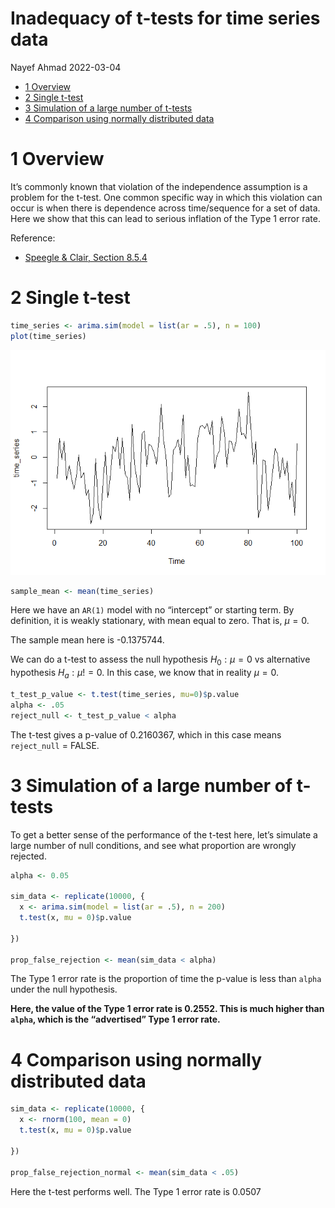 Inadequacy of t-tests for time series data
================
Nayef Ahmad
2022-03-04

-   [1 Overview](#overview)
-   [2 Single t-test](#single-t-test)
-   [3 Simulation of a large number of
    t-tests](#simulation-of-a-large-number-of-t-tests)
-   [4 Comparison using normally distributed
    data](#comparison-using-normally-distributed-data)

# 1 Overview

It’s commonly known that violation of the independence assumption is a
problem for the t-test. One common specific way in which this violation
can occur is when there is dependence across time/sequence for a set of
data. Here we show that this can lead to serious inflation of the Type 1
error rate.

Reference:

-   [Speegle & Clair, Section
    8.5.4](https://mathstat.slu.edu/~speegle/_book/HTCI.html)

# 2 Single t-test

``` r
time_series <- arima.sim(model = list(ar = .5), n = 100)
plot(time_series)
```

![](2022-03-04_inadequacy-of-t-tests-for-time-series-data_files/figure-gfm/unnamed-chunk-1-1.png)<!-- -->

``` r
sample_mean <- mean(time_series)
```

Here we have an `AR(1)` model with no “intercept” or starting term. By
definition, it is weakly stationary, with mean equal to zero. That is,
*μ* = 0.

The sample mean here is -0.1375744.

We can do a t-test to assess the null hypothesis
*H*<sub>0</sub> : *μ* = 0 vs alternative hypothesis
*H*<sub>*a*</sub> : *μ*! = 0. In this case, we know that in reality
*μ* = 0.

``` r
t_test_p_value <- t.test(time_series, mu=0)$p.value
alpha <- .05
reject_null <- t_test_p_value < alpha
```

The t-test gives a p-value of 0.2160367, which in this case means
`reject_null` = FALSE.

# 3 Simulation of a large number of t-tests

To get a better sense of the performance of the t-test here, let’s
simulate a large number of null conditions, and see what proportion are
wrongly rejected.

``` r
alpha <- 0.05

sim_data <- replicate(10000, {
  x <- arima.sim(model = list(ar = .5), n = 200)
  t.test(x, mu = 0)$p.value
  
})

prop_false_rejection <- mean(sim_data < alpha)
```

The Type 1 error rate is the proportion of time the p-value is less than
`alpha` under the null hypothesis.

**Here, the value of the Type 1 error rate is 0.2552. This is much
higher than `alpha`, which is the “advertised” Type 1 error rate.**

# 4 Comparison using normally distributed data

``` r
sim_data <- replicate(10000, {
  x <- rnorm(100, mean = 0)
  t.test(x, mu = 0)$p.value
  
})

prop_false_rejection_normal <- mean(sim_data < .05)
```

Here the t-test performs well. The Type 1 error rate is 0.0507
